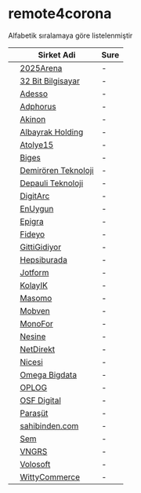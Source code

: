 # remote4corona

Alfabetik sıralamaya göre listelenmiştir

|   |Sirket Adi|Sure|
|---|---|---|
|   |[2025Arena](https://2025arena.com)|-|
|   |[32 Bit Bilgisayar](http://www.32bit.com.tr)|-|
|   |[Adesso](https://www.adesso.com.tr/)|-|
|   |[Adphorus](https://adphorus.com)|-|
|   |[Akinon](https://www.akinon.com)|-|
|   |[Albayrak Holding](https://www.albayrak.com.tr)|-|
|   |[Atolye15](https://www.atolye15.com)|-|
|   |[Biges](https://biges.com)|-|
|   |[Demirören Teknoloji](https://www.demirorenteknoloji.com/)|-|
|   |[Depauli Teknoloji](https://herrenausstatter.de)|-|
|   |[DigitArc](https://digitarc.net)|-|
|   |[EnUygun](https://enuygun.com)|-|
|   |[Epigra](https://epigra.com)|-|
|   |[Fideyo](https://fideyo.com)|-|
|   |[GittiGidiyor](https://gittigidiyor.com)|-|
|   |[Hepsiburada](https://hepsiburada.com)|-|
|   |[Jotform](https://www.jotform.com/)|-|
|   |[KolayIK](https://kolayik.com)|-|
|   |[Masomo](https://masomo.com)|-|
|   |[Mobven](https://mobven.com)|-|
|   |[MonoFor](https://monofor.com/)|-|
|   |[Nesine](https://www.nesine.com)|-|
|   |[NetDirekt](https://www.netdirekt.com.tr)|-|
|   |[Nicesi](https://nicesi.com)|-|
|   |[Omega Bigdata](https://omegabigdata.com)|-|
|   |[OPLOG](https://oplog.com.tr/)|-|
|   |[OSF Digital](https://osf.digital)|-|
|   |[Paraşüt](https://www.parasut.com)|-|
|   |[sahibinden.com](https://sahibinden.com)|-|
|   |[Sem](https://semtr.com)|-|
|   |[VNGRS](https://vngrs.com)|-|
|   |[Volosoft](https://www.volosoft.com/)|-|
|   |[WittyCommerce](https://wittycommerce.com)|-|
